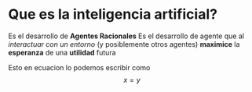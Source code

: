 # Que es la inteligencia artificial?

Es el desarrollo de **Agentes Racionales**
Es el desarrollo de agente que al _interactuar con un entorno_
(y posiblemente otros agentes) **maximice** la **esperanza** de
una **utilidad** futura

Esto en ecuacion lo podemos escribir como $$x = y$$
